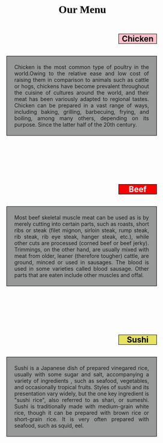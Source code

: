 <html>
    <head>
        <title>Assignment-1</title>
        <style>
            h1{
                text-align: center;
                color: black;
                font-family: cursive;
            }
            body{
                 padding: 1px;
            }
            div{
                width: 400px;
                height: 400px;  
                padding: 0px 50px;
            }
            p{
                text-align: justify;
                padding: 20px;
                border: 1px solid black;
                background-color: #979999;
                float: right;
            }
            #A{
                color: black;
                background-color: pink;
                width: 100px;
                text-align: center;
                border: 1px solid black;
                float: right;
            }
            #B{
                color: white;
                background-color: red;
                width: 100px;
                text-align: center;
                border: 1px solid black;
                float: right;
            }
            #C{
                color: black;
                background-color: #E5E35F;
                width: 100px;
                text-align: center;
                border: 1px solid black;
                float: right;
            }
            .chirag{
                float: left;
            }
            .bhumi{
                float: left;
            }
            .arpit{
                float: left;
            }
        </style>
    </head>
    <body>
        <h1>Our Menu</h1>
        <div class="chirag">
            <h2 id="A">Chicken</h2>
            <p>
                Chicken is the most common type of poultry in the world.Owing to the relative ease and low cost of raising them in comparison to animals such as cattle or hogs, chickens have become prevalent throughout the cuisine of cultures around the world, and their meat has been variously adapted to regional tastes. Chicken can be prepared in a vast range of ways, including baking, grilling, barbecuing, frying, and boiling, among many others, depending on its purpose. Since the latter half of the 20th century.
            </p>
        </div>
        <div class="bhumi">
            <h2 id="B">Beef</h2>
            <p>
                Most beef skeletal muscle meat can be used as is by merely cutting into certain parts, such as roasts, short ribs or steak (filet mignon, sirloin steak, rump steak, rib steak, rib eye steak, hanger steak, etc.), while other cuts are processed (corned beef or beef jerky). Trimmings, on the other hand, are usually mixed with meat from older, leaner (therefore tougher) cattle, are ground, minced or used in sausages. The blood is used in some varieties called blood sausage. Other parts that are eaten include other muscles and offal.
        </div>
        <div class="arpit">
            <h2 id="C">Sushi</h2>
            <p>
                Sushi is a Japanese dish of prepared vinegared rice, usually with some sugar and salt, accompanying a variety of ingredients , such as seafood, vegetables, and occasionally tropical fruits. Styles of sushi and its presentation vary widely, but the one key ingredient is "sushi rice", also referred to as shari, or sumeshi.
                Sushi is traditionally made with medium-grain white rice, though it can be prepared with brown rice or short-grain rice. It is very often prepared with seafood, such as squid, eel.
            </p>
        </div>
    </body>
</html>

